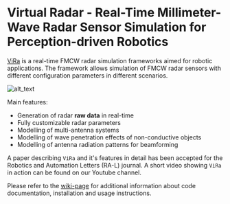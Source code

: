 # Virtual Radar - Real-Time Millimeter-Wave Radar Sensor Simulation for Perception-driven Robotics

[ViRa](https://sites.google.com/view/virtualradar) is a real-time FMCW radar simulation frameworks aimed for robotic applications. The framework allows simulation of FMCW radar sensors with different configuration parameters in different scenarios. 

![alt_text](https://github.com/chstetco/virtualradar/blob/main/readme_images/ICRA2021_snip01.gif)

Main features: 

* Generation of radar **raw data** in real-time
* Fully customizable radar parameters
* Modelling of multi-antenna systems
* Modelling of wave penetration effects of non-conductive objects
* Modelling of antenna radiation patterns for beamforming

A paper describing `ViRa` and it's features in detail has been accepted for the Robotics and Automation Letters (RA-L) journal. A short video showing `ViRa` in action can be found on our Youtube channel.


Please refer to the [wiki-page](https://github.com/chstetco/virtualradar/wiki/_new) for additional information about code documentation, installation and usage instructions.
